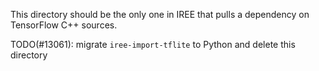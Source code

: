 This directory should be the only one in IREE that pulls a dependency on
TensorFlow C++ sources.

TODO(#13061): migrate `iree-import-tflite` to Python and delete this directory
